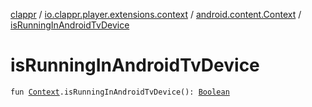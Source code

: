 [clappr](../../index.md) / [io.clappr.player.extensions.context](../index.md) / [android.content.Context](index.md) / [isRunningInAndroidTvDevice](.)

# isRunningInAndroidTvDevice

`fun `[`Context`](https://developer.android.com/reference/android/content/Context.html)`.isRunningInAndroidTvDevice(): `[`Boolean`](https://kotlinlang.org/api/latest/jvm/stdlib/kotlin/-boolean/index.html)